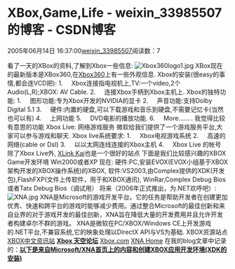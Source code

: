 # XBox,Game,Life - weixin_33985507的博客 - CSDN博客
2005年06月14日 16:37:00[weixin_33985507](https://me.csdn.net/weixin_33985507)阅读数：7

看了一天的XBox的资料,了解到Xbox一些信息:
![Xbox360logo1.jpg](https://images.cnblogs.com/cnblogs_com/rippleyong/Xbox360logo1.jpg)
XBox现在的最新版本是XBox360,在[Xbox360](http://www.xbox360.com/)上有一些外观信息.
Xbox的安装(很easy的事情,都会连VCD把):
1.     Xbox连接指电视机上,TV:一个video,2个Audio(L,R);XBOX: AV Cable.
2.     连接Xbox手柄到Xbox主机上.
Xbox的独特功能:
1.     图形功能:专为Xbox开发的NVIDIA的显卡
2.     声音功能:支持Dolby Digital 5.1
3.     硬件:内置的硬盘,可以下载游戏和音乐到硬盘,不需要记忆卡(当然也可以有)
4.     上网功能
5.     DVD电影的播放功能.
6.     More……..
我觉得比较有意思的功能
Xbox Live: 网络游戏服务
微软给我们提供了一个游戏服务平台,大家可以参与游戏和聊天.
Xbox live系统要求:
1.     Xbox电视游戏系统
2.     高速的网络(cable or Dsl)
3.     以以太网连线连接的Xbox主机
4.     Xbox Live 的帐号
除了Xbox Live外, [XLink Kai](http://www.teamxlink.co.uk/)也是一个很好的站点
下面是我们比较感兴趣的XBOX Game开发环境
Win2000或者XP
现在:
硬件:PC,安装EVOX(EVOX小组基于XBOX架构开发的XBOX操作系统)的XBOX,
软件:VS2003,由Complex提供的XDK(开发包),FlashFXP(文件上传软件，用于和XBOX通讯), WinRar,Complex Debug Bios 或者Tatx Debug Bios（调试用）
将来（2006年正式推出，为.NET欢呼吧）:
![XNA.jpg](https://images.cnblogs.com/cnblogs_com/rippleyong/XNA.jpg)
XNA是Microsoft的游戏开发平台。它的任务是帮助开发者在创建更加优秀、快速和跨平台的游戏时能够减少费用。通过整合Microsoft的最佳创新和来自业界的对于游戏开发的最佳创新，XNA旨在降低大量的开发费用并且允许开发者构建卓尔不群的游戏。
XNA是微软在PC/XBOX/Windows CE上开发游戏的.NET平台,不兼容系统,它的映象处理以DirectX API与VS为基础.
XBOX资源站点
[XBOX中文资讯站](http://www.xbox.com.cn/)
**[Xbox 天空论坛](http://www.xbox-sky.com/index.php)**
[Xbox.com](http://www.xbox.com/)
[XNA Home](http://www.microsoft.com/xna/)
在我的blog文章中记录的：[**以下是来自Microsoft/XNA首页上的内容和创建XBOX应用开发环境(XDK的安装)**](/rippleyong/articles/174296.html)
